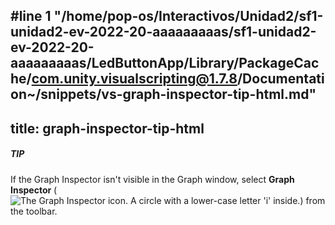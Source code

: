 #line 1 "/home/pop-os/Interactivos/Unidad2/sf1-unidad2-ev-2022-20-aaaaaaaaas/sf1-unidad2-ev-2022-20-aaaaaaaaas/LedButtonApp/Library/PackageCache/com.unity.visualscripting@1.7.8/Documentation~/snippets/vs-graph-inspector-tip-html.md"
---
title: graph-inspector-tip-html
---


<div class="TIP"><h5>TIP</h5><p>If the Graph Inspector isn't visible in the Graph window, select <strong>Graph Inspector</strong> (<img src="../images/vs-graph-inspector-icon.png" alt="The Graph Inspector icon. A circle with a lower-case letter 'i' inside.">) from the toolbar.</p></div>
